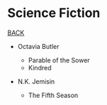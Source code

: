 # Science Fiction

[BACK](../)

* Octavia Butler
	* Parable of the Sower
	* Kindred

* N.K. Jemisin
	* The Fifth Season
